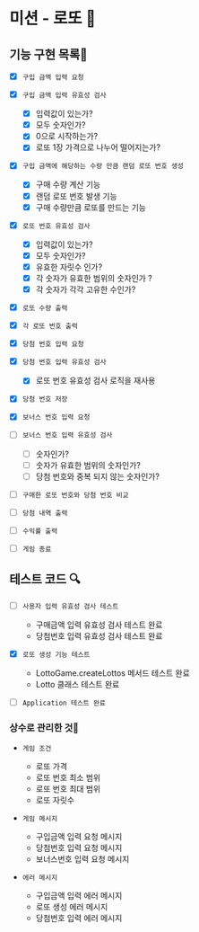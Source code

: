 # 미션 - 로또 🥇

## 기능 구현 목록🎯

- [x] `구입 금액 입력 요청`

- [x] `구입 금액 입력 유효성 검사`

  - [x] 입력값이 있는가?
  - [x] 모두 숫자인가?
  - [x] 0으로 시작하는가?
  - [x] 로또 1장 가격으로 나누어 떨어지는가?

- [x] `구입 금액에 해당하는 수량 만큼 랜덤 로또 번호 생성`

  - [x] 구매 수량 계산 기능
  - [x] 랜덤 로또 번호 발생 기능
  - [x] 구매 수량만큼 로또를 만드는 기능

- [x] `로또 번호 유효성 검사`

  - [x] 입력값이 있는가?
  - [x] 모두 숫자인가?
  - [x] 유효한 자릿수 인가?
  - [x] 각 숫자가 유효한 범위의 숫자인가 ?
  - [x] 각 숫자가 각각 고유한 수인가?

- [x] `로또 수량 출력`

- [x] `각 로또 번호 출력`

- [x] `당첨 번호 입력 요청`

- [x] `당첨 번호 입력 유효성 검사`

  - [x] 로또 번호 유효성 검사 로직을 재사용

- [x] `당첨 번호 저장`

- [x] `보너스 번호 입력 요청`

- [ ] `보너스 번호 입력 유효성 검사`

  - [ ] 숫자인가?
  - [ ] 숫자가 유효한 범위의 숫자인가?
  - [ ] 당첨 번호와 중복 되지 않는 숫자인가?

- [ ] `구매한 로또 번호와 당첨 번호 비교`

- [ ] `당첨 내역 출력`

- [ ] `수익률 출력`

- [ ] `게임 종료`

## 테스트 코드 🔍

- [ ] `사용자 입력 유효성 검사 테스트`

  - 구매금액 입력 유효성 검사 테스트 완료
  - 당첨번호 입력 유효성 검사 테스트 완료

- [x] `로또 생성 기능 테스트`

  - LottoGame.createLottos 메서드 테스트 완료
  - Lotto 클래스 테스트 완료

- [ ] `Application 테스트 완료`

### 상수로 관리한 것📝

- `게임 조건`

  - 로또 가격
  - 로또 번호 최소 범위
  - 로또 번호 최대 범위
  - 로또 자릿수

- `게임 메시지`

  - 구입금액 입력 요청 메시지
  - 당첨번호 입력 요청 메시지
  - 보너스번호 입력 요청 메시지

- `에러 메시지`

  - 구입금액 입력 에러 메시지
  - 로또 생성 에러 메시지
  - 당첨번호 입력 에러 메시지
